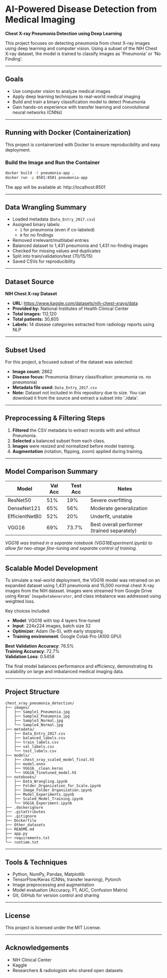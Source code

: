 # AI-Powered Disease Detection from Medical Imaging
**Chest X-ray Pneumonia Detection using Deep Learning**

This project focuses on detecting pneumonia from chest X-ray images using deep learning and computer vision. Using a subset of the NIH Chest X-ray dataset, the model is trained to classify images as 'Pneumonia' or 'No Finding'.

---

## Goals

- Use computer vision to analyze medical images
- Apply deep learning techniques to real-world medical imaging
- Build and train a binary classification model to detect Pneumonia
- Gain hands-on experience with transfer learning and convolutional neural networks (CNNs)

---

## Running with Docker (Containerization)

This project is containerized with Docker to ensure reproducibility and easy deployment.

### Build the Image and Run the Container
```bash
docker build -t pneumonia-app .
docker run -p 8501:8501 pneumonia-app
```
The app will be available at: http://localhost:8501

---

## Data Wrangling Summary

- Loaded metadata (`Data_Entry_2017.csv`)
- Assigned binary labels:
  - `1` for pneumonia (even if co-labeled)
  - `0` for no findings
- Removed irrelevant/multilabel entries
- Balanced dataset to 1,431 pneumonia and 1,431 no-finding images
- Checked for missing values and duplicates
- Split into train/validation/test (70/15/15)
- Saved CSVs for reproducibility

---

## Dataset Source

**NIH Chest X-ray Dataset**  
- **URL:** https://www.kaggle.com/datasets/nih-chest-xrays/data  
- **Provided by:** National Institutes of Health Clinical Center  
- **Total images:** 112,120  
- **Total patients:** 30,805  
- **Labels:** 14 disease categories extracted from radiology reports using NLP

---

## Subset Used

For this project, a focused subset of the dataset was selected:
- **Image count:** 2862
- **Disease focus:** Pneumonia (binary classification: pneumonia vs. no pneumonia)
- **Metadata file used:** `Data_Entry_2017.csv`
- **Note:** Dataset not included in this repository due to size. You can download it from the source and extract a subset into './data'.

---

## Preprocessing & Filtering Steps

1. **Filtered** the CSV metadata to extract records with and without Pneumonia.
2. **Selected** a balanced subset from each class.
3. **Images** were resized and normalized before model training.
4. **Augmentation** (rotation, flipping, zoom) applied during training.

---

## Model Comparison Summary

| Model         | Val Acc | Test Acc | Notes                                       |
|---------------|---------|----------|---------------------------------------------|
| ResNet50      |  51%    |  19%     | Severe overfitting                          |
| DenseNet121   |  65%    |  56%     | Moderate generalization                     |
| EfficientNetB0|  52%    |  20%     | Underfit, unstable                          |
| VGG16         |  69%    |  73.7%   | Best overall performer (trained separately) |

*VGG16 was trained in a separate notebook (VGG16Experiment.ipynb) to allow for two-stage fine-tuning and separate control of training.*

---

## Scalable Model Development

To simulate a real-world deployment, the VGG16 model was retrained on an expanded dataset using 1,431 pneumonia and 15,000 normal chest X-ray images from the NIH dataset. Images were streamed from Google Drive using Keras' `ImageDataGenerator`, and class imbalance was addressed using weighted loss. 

Key choices included:
- **Model**: VGG16 with top 4 layers fine-tuned
- **Input**: 224x224 images, batch size 32
- **Optimizer**: Adam (1e-5), with early stopping
- **Training environment**: Google Colab Pro (A100 GPU)

**Best Validation Accuracy**: 76.5%  
**Training Accuracy**: 72.7%  
**Validation Loss**: 0.5458

The final model balances performance and efficiency, demonstrating its scalability on large and imbalanced medical imaging data.

---

## Project Structure

```text
chest_xray_pneumonia_detection/
├── images/
│   ├── Sample1_Pneumonia.jpg
│   ├── Sample2_Pneumonia.jpg
│   ├── Sample3_Normal.jpg
│   └── Sample4_Normal.jpg
├── metadata/
│   ├── Data_Entry_2017.csv
│   ├── balanced_labels.csv
│   ├── train_labels.csv
│   ├── val_labels.csv
│   └── test_labels.csv
├── models/
│   ├── chest_xray_scaled_model_final.h5
│   ├── model.onnx
│   ├── VGG16__clean.keras
│   └── VGG16_finetuned_model.h5
├── notebooks/
│   ├── Data_Wrangling.ipynb
│   ├── Folder_Organization_for_Scale.ipynb
│   ├── Image_Folder_Organization.ipynb
│   ├── Model_Experiments.ipynb
│   ├── Scaled_Model_Training.ipynb
│   └── VGG16_Experiment.ipynb
├── .dockerignore
├── .gitattributes
├── .gitignore
├── Dockerfile
├── Other_datasets
├── README.md
├── app.py
├── requirements.txt
└── runtime.txt
```
---

## Tools & Techniques

- Python, NumPy, Pandas, Matplotlib
- TensorFlow/Keras (CNNs, transfer learning), Pytorch
- Image preprocessing and augmentation
- Model evaluation (Accuracy, F1, AUC, Confusion Matrix)
- Git, GitHub for version control and sharing

---

## License

This project is licensed under the MIT License.

---

## Acknowledgements

- NIH Clinical Center  
- Kaggle  
- Researchers & radiologists who shared open datasets


